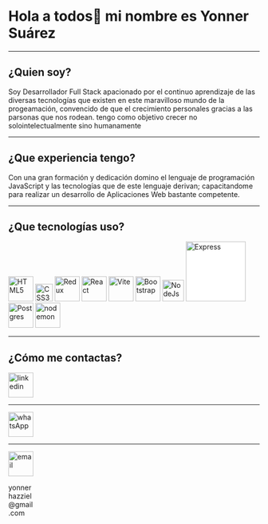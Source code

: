 # Hola a todos👋 mi nombre es Yonner Suárez

<hr>

## **¿Quien soy?**

Soy Desarrollador Full Stack apacionado por el continuo aprendizaje de las diversas tecnologías que existen en este maravilloso mundo de la progeamación, convencido de que el crecimiento personales gracias a las parsonas que nos rodean. tengo como objetivo crecer no solointelectualmente sino humanamente

<hr>

## **¿Que experiencia tengo?**

Con una gran formación y dedicación domino el lenguaje de programación JavaScript y las tecnologías que de este lenguaje derivan; capacitandome para realizar un desarrollo de Aplicaciones Web bastante competente.

<hr>

## **¿Que tecnologías uso?**

<div style='background-color: transparent;'>
<img alt="HTML5" src="https://upload.wikimedia.org/wikipedia/commons/thumb/6/61/HTML5_logo_and_wordmark.svg/2048px-HTML5_logo_and_wordmark.svg.png" style='width:50px'>
<img alt="CSS3" src="https://upload.wikimedia.org/wikipedia/commons/thumb/d/d5/CSS3_logo_and_wordmark.svg/1200px-CSS3_logo_and_wordmark.svg.png" style='width:35px'>
<img alt="Redux" src="https://cdn.worldvectorlogo.com/logos/redux.svg" style='width:50px'>
<img alt="React" src="https://upload.wikimedia.org/wikipedia/commons/thumb/a/a7/React-icon.svg/2300px-React-icon.svg.png" style='width:50px'>
<img alt="Vite" src="https://upload.wikimedia.org/wikipedia/commons/thumb/f/f1/Vitejs-logo.svg/1039px-Vitejs-logo.svg.png" style='width:50px'>
<img alt="Bootstrap" src="https://upload.wikimedia.org/wikipedia/commons/thumb/b/b2/Bootstrap_logo.svg/2560px-Bootstrap_logo.svg.png" style='width:50px'>
<img alt="NodeJs" src="https://seeklogo.com/images/N/nodejs-logo-FBE122E377-seeklogo.com.png" style='width:43px'>
<img alt="Express" src="https://upload.wikimedia.org/wikipedia/commons/6/64/Expressjs.png" style='width:120px; background-color: white'>
<img alt="Postgres" src="https://upload.wikimedia.org/wikipedia/commons/thumb/2/29/Postgresql_elephant.svg/1985px-Postgresql_elephant.svg.png" style='width:50px'>
<img alt="nodemon" src="https://seeklogo.com/images/N/nodemon-logo-9F66F45AB1-seeklogo.com.png?v=637945119890000000" style='width:50px'>
</div>

<hr>

## **¿Cómo me contactas?**

<div style='width:50px'>
<a href='https://www.linkedin.com/in/yonner-suarez-247a29254/' style='width:50px'>
<img alt="linkedin" src="https://upload.wikimedia.org/wikipedia/commons/thumb/8/81/LinkedIn_icon.svg/2048px-LinkedIn_icon.svg.png" style='width:50px'>
</a>
</div>

<hr>

<div style='width:50px'>
<a href='https://api.whatsapp.com/send?phone=573186750868&text=Hi_Yonner' style='width:50px'>
<img alt="whatsApp" src="https://upload.wikimedia.org/wikipedia/commons/thumb/1/19/WhatsApp_logo-color-vertical.svg/2048px-WhatsApp_logo-color-vertical.svg.png" style='width:50px'>
</a>
</div>

<hr>

<div style='width:50px'>
<img alt="email" src="https://upload.wikimedia.org/wikipedia/commons/thumb/4/4e/Mail_%28iOS%29.svg/2048px-Mail_%28iOS%29.svg.png" style='width:50px'>
<p style='display:block'>yonnerhazziel@gmail.com</p>
</div>
